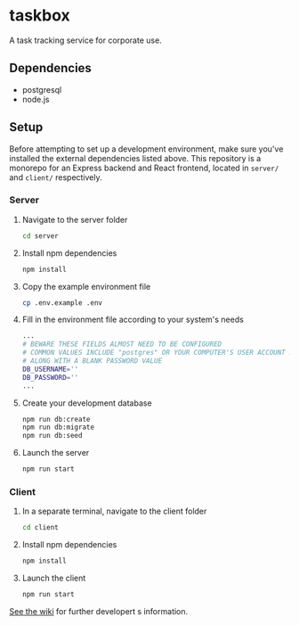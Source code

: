 # taskbox

A task tracking service for corporate use.

## Dependencies

- postgresql
- node.js

## Setup

Before attempting to set up a development environment, make sure you've installed the external dependencies listed
above. This repository is a monorepo for an Express backend and React frontend, located in `server/` and `client/`
respectively.

### Server

1) Navigate to the server folder
   ```bash
   cd server
   ```
2) Install npm dependencies
   ```bash
   npm install
   ```
4) Copy the example environment file
   ```bash
   cp .env.example .env
   ```
5) Fill in the environment file according to your system's needs
   ```bash
   ...
   # BEWARE THESE FIELDS ALMOST NEED TO BE CONFIGURED
   # COMMON VALUES INCLUDE "postgres" OR YOUR COMPUTER'S USER ACCOUNT NAME
   # ALONG WITH A BLANK PASSWORD VALUE
   DB_USERNAME=''
   DB_PASSWORD=''
   ... 
   ```
6) Create your development database
   ```bash
   npm run db:create
   npm run db:migrate
   npm run db:seed
   ```
7) Launch the server
   ```bash
   npm run start
   ```


### Client

1) In a separate terminal, navigate to the client folder
   ```bash
   cd client
   ```
2) Install npm dependencies
   ```bash
   npm install
   ```
3) Launch the client
   ```bash
   npm run start
   ```

[See the wiki](https://github.com/CS320S22T3/taskbox/wiki) for further developert s information.
